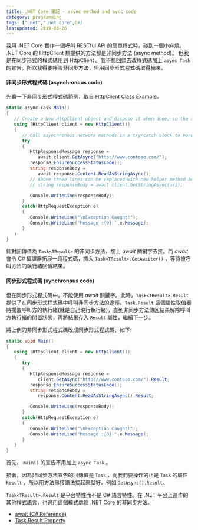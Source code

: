 ```yaml
---
title: .NET Core 筆記 - async method and sync code
category: programming
tags: [".net",".net core",C#]
lastupdated: 2019-03-26
---
```


我用 .NET Core 實作一個呼叫 RESTful API 的簡單程式時，碰到一個小麻煩。 .NET Core 的 HttpClient 類提供的方法都是非同步方法 (async method)。
但我是在同步形式的程式碼用到 HttpClient 。我不想回頭去改程式碼加上 `async Task` 的宣告。所以我得要呼叫非同步方法，但用同步形式程式碼取得結果。

<!--more-->

#### 非同步形式程式碼 (asynchronous code)

先看一下非同步形式程式碼範例，取自 [HttpClient Class Example](https://docs.microsoft.com/zh-tw/dotnet/api/system.net.http.httpclient?view=netcore-2.2)。

```csharp
static async Task Main()
{
   // Create a New HttpClient object and dispose it when done, so the app doesn't leak resources
   using (HttpClient client = new HttpClient())
   {
      // Call asynchronous network methods in a try/catch block to handle exceptions
      try
      {
         HttpResponseMessage response = 
            await client.GetAsync("http://www.contoso.com/");
         response.EnsureSuccessStatusCode();
         string responseBody = 
            await response.Content.ReadAsStringAsync();
         // Above three lines can be replaced with new helper method below
         // string responseBody = await client.GetStringAsync(uri);

         Console.WriteLine(responseBody);
      }  
      catch(HttpRequestException e)
      {
         Console.WriteLine("\nException Caught!");
         Console.WriteLine("Message :{0} ",e.Message);
      }
   }
}
```

針對回傳值為 `Task<TResult>` 的非同步方法，加上 *await*  關鍵字去接。而 *await* 會令 C# 編譯器拓展一段程式碼，插入 `Task<TResult>.GetAwaiter()` ，等待被呼叫方法的執行緒回傳結果。

#### 同步形式程式碼 (synchronous code)

但在同步形式程式碼中，不能使用 *await* 關鍵字。此時，`Task<TResult>.Result` 提供了在同步形式程式碼中呼叫非同步方法的途徑。`Task.Result` 這個屬性取值器將擱置呼叫方的執行緒(就是自己現行執行緒)，直到非同步方法傳回結果解除呼叫方執行緒的閒置狀態，再將結果存入 `Result` 屬性，繼續下一步。

將上例的非同步形式程式碼改成同步形式程式碼，如下:

```csharp
static void Main()
{
   using (HttpClient client = new HttpClient())
   {
      try
      {
         HttpResponseMessage response = 
            client.GetAsync("http://www.contoso.com/").Result;
         response.EnsureSuccessStatusCode();
         string responseBody = 
            response.Content.ReadAsStringAsync().Result;

         Console.WriteLine(responseBody);
      }  
      catch(HttpRequestException e)
      {
         Console.WriteLine("\nException Caught!");
         Console.WriteLine("Message :{0} ",e.Message);
      }
   }
}
```

首先， `main()` 的宣告不用加上 `async Task` 。

接著，因為非同步方法宣告的回傳值是 `Task` ，而我們要操作的正是 `Task` 的屬性 `Result` ，所以用方法串接語法接起來就好。例如 `GetAsync().Result`。

`Task<TResult>.Result` 是平台特性而不是 C# 語言特性。在 .NET 平台上運作的其他程式語言，也適用這個模式處理 .NET Core 的非同步方法。

+ [await (C# Reference)](https://docs.microsoft.com/zh-tw/dotnet/csharp/language-reference/keywords/await)
+ [Task.Result Property](https://docs.microsoft.com/zh-tw/dotnet/api/system.threading.tasks.task-1.result?view=netcore-2.2)
